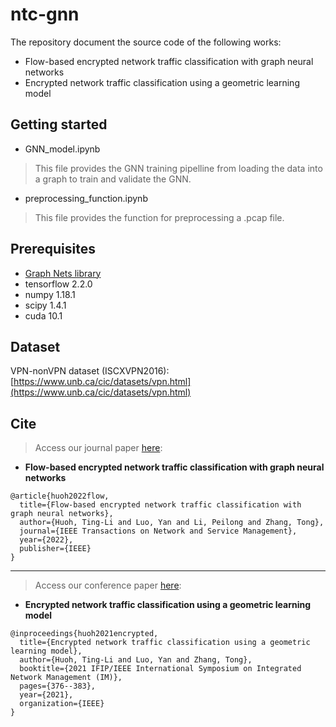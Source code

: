# ntc-gnn
The repository document the source code of the following works:
- Flow-based encrypted network traffic classification with graph neural networks
- Encrypted network traffic classification using a geometric learning model
## Getting started
- GNN_model.ipynb
>This file provides the GNN training pipelline from loading the data into a graph to train and validate the GNN.
- preprocessing_function.ipynb
> This file provides the function for preprocessing a .pcap file.
## Prerequisites
- [Graph Nets library](https://github.com/google-deepmind/graph_nets)
- tensorflow 2.2.0
- numpy 1.18.1
- scipy 1.4.1
- cuda 10.1
## Dataset
VPN-nonVPN dataset (ISCXVPN2016): [https://www.unb.ca/cic/datasets/vpn.html](https://www.unb.ca/cic/datasets/vpn.html)
## Cite
> Access our journal paper [here](https://ieeexplore.ieee.org/abstract/document/9979671?casa_token=yO7ubB9n8BsAAAAA:tnWRktbcQ_ocsT3ahvr8mXJaQqm2MhrWc9DCu2rlhcadIBNMG5q4Jln_X4gSGj9jnUfXvpQ5):
- **Flow-based encrypted network traffic classification with graph neural networks**
```
@article{huoh2022flow,
  title={Flow-based encrypted network traffic classification with graph neural networks},
  author={Huoh, Ting-Li and Luo, Yan and Li, Peilong and Zhang, Tong},
  journal={IEEE Transactions on Network and Service Management},
  year={2022},
  publisher={IEEE}
}
```
***
> Access our conference paper [here](https://ieeexplore.ieee.org/abstract/document/9463930):
- **Encrypted network traffic classification using a geometric learning model**
```
@inproceedings{huoh2021encrypted,
  title={Encrypted network traffic classification using a geometric learning model},
  author={Huoh, Ting-Li and Luo, Yan and Zhang, Tong},
  booktitle={2021 IFIP/IEEE International Symposium on Integrated Network Management (IM)},
  pages={376--383},
  year={2021},
  organization={IEEE}
}
```

